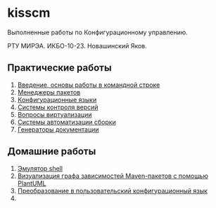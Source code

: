 # kisscm
Выполненные работы по Конфигурационному управлению.

РТУ МИРЭА. ИКБО-10-23. Новашинский Яков.

## Практические работы

1. [Введение, основы работы в командной строке](prac1/prac1.md)
2. [Менеджеры пакетов](prac2/prac2.md)
3. [Конфигурационные языки](prac3/prac3.md)
4. [Системы контроля версий](prac4/prac4.md)
5. [Вопросы виртуализации](prac5/prac5.md)
6. [Системы автоматизации сборки](prac6/prac6.md) 
7. [Генераторы документации](prac7/prac7.md) 

## Домашние работы

1. [Эмулятор shell](https://github.com/DefriDwamn/cpp-terminal)
2. [Визуализация графа зависимостей Maven-пакетов с помощью PlantUML](https://github.com/DefriDwamn/maven-deps)
3. [Преобразование в пользовательский конфигурационный язык](https://github.com/DefriDwamn/config-translator)
4. 
